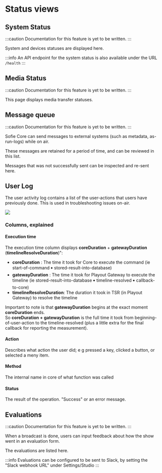 # Status views

## System Status



:::caution
Documentation for this feature is yet to be written.
:::

System and devices statuses are displayed here.



:::info
An API endpoint for the system status is also available under the URL `/health`
:::

## Media Status

:::caution
Documentation for this feature is yet to be written.
:::

This page displays media transfer statuses.



## Message queue

:::caution
Documentation for this feature is yet to be written.
:::

Sofie Core can send messages to external systems \(such as metadata, as-run-logs\) while on air.

These messages are retained for a period of time, and can be reviewed in this list.

Messages that was not successfully sent can be inspected and re-sent here.



## User Log

The user activity log contains a list of the user-actions that users have previously done. This is used in troubleshooting issues on-air.

![](/gitbook/assets/user-activity-log-example.png)

### Columns, explained

#### Execution time

The execution time column displays **coreDuration** + **gatewayDuration** \(**timelineResolveDuration**\)":

* **coreDuration** : The time it took for Core to execute the command \(ie start-of-command 🠺 stored-result-into-database\)
*  **gatewayDuration** : The time it took for Playout Gateway to execute the timeline \(ie stored-result-into-database 🠺 timeline-resolved 🠺 callback-to-core\)
* **timelineResolveDuration**: The duration it took in TSR \(in Playout Gateway\) to resolve the timeline

Important to note is that **gatewayDuration** begins at the exact moment **coreDuration** ends.  
So **coreDuration + gatewayDuration** is the full time it took from beginning-of-user-action to the timeline-resolved \(plus a little extra for the final callback for reporting the measurement\).

#### Action

Describes what action the user did; e g pressed a key, clicked a button, or selected a meny item.

#### Method

The internal name in core of what function was called

#### Status

The result of the operation. "Success" or an error message.



## Evaluations

:::caution
Documentation for this feature is yet to be written.
:::

When a broadcast is done, users can input feedback about how the show went in an evaluation form.

The evaluations are listed here.

:::info
Evaluations can be configured to be sent to Slack, by setting the "Slack webhook URL" under Settings/Studio
:::



